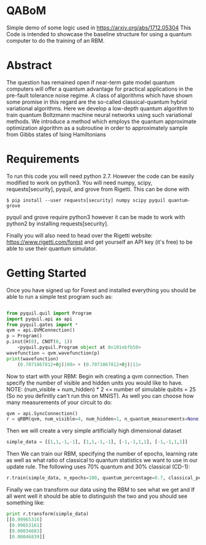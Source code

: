 # QABoM
Simple demo of some logic used in https://arxiv.org/abs/1712.05304 This Code is intended to showcase the baseline structure for using a quantum computer to do the training of an RBM. 

# Abstract
The question has remained open if near-term gate model quantum computers will offer a quantum
advantage for practical applications in the pre-fault tolerance noise regime. A class of algorithms
which have shown some promise in this regard are the so-called classical-quantum hybrid variational
algorithms. Here we develop a low-depth quantum algorithm to train quantum Boltzmann
machine neural networks using such variational methods. We introduce a method which employs
the quantum approximate optimization algorithm as a subroutine in order to approximately sample
from Gibbs states of Ising Hamiltonians

# Requirements
To run this code you will need python 2.7. However the code can be easily modified to work on python3. You will need numpy, scipy, requests[security], pyquil, and grove from Rigetti. This can be done with

  ```$ pip install --user requests[security] numpy scipy pyquil quantum-grove```
  
pyquil and grove require python3 however it can be made to work with python2 by installing requests[security].

Finally you will also need to head over the Rigetti website: https://www.rigetti.com/forest and get yourself an API key (it's free) to be able to use their quantum simulator.

# Getting Started

Once you have signed up for Forest and installed everything you should be able to run a simple test program such as:

```python

from pyquil.quil import Program
import pyquil.api as api
from pyquil.gates import *
qvm = api.QVMConnection()
p = Program()
p.inst(H(0), CNOT(0, 1))
    <pyquil.pyquil.Program object at 0x101ebfb50>
wavefunction = qvm.wavefunction(p)
print(wavefunction)
    (0.7071067812+0j)|00> + (0.7071067812+0j)|11>
 ```
 
 Now to start with your RBM:
 Begin wih creating a qvm connection.
 Then specify the number of visible and hidden units you would like to have. NOTE: (num_visible + num_hidden) * 2 <= number of simulable qubits = 25 (So no you definitly can't run this on MNIST). As well you can choose how many measurements of your circuit to do:
 
 ```python
qvm = api.SyncConnection()
r = qRBM(qvm, num_visible=4, num_hidden=1, n_quantum_measurements=None, verbose=False)
```

Then we will create a very simple artificially high dimensional dataset

```python
simple_data = [[1,1,-1,-1], [1,1,-1,-1], [-1,-1,1,1], [-1,-1,1,1]]
```

Then We can train our RBM, specifying the number of epochs, learning rate as well as what ratio of classical to quantum statistics we want to use in our update rule. The following uses 70% quantum and 30% classical (CD-1):
```python
r.train(simple_data, n_epochs=100, quantum_percentage=0.7, classical_percentage=0.3)
```
Finally we can transform our data using the RBM to see what we get and If all went well it should be able to distinguish the two and you should see something like:

```python
print r.transform(simple_data)
[[0.99965316]
 [0.99653161]
 [0.00034683]
 [0.00046839]]

```

